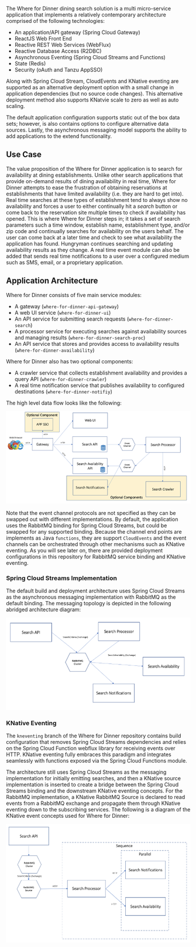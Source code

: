 The Where for Dinner dining search solution is a multi micro-service application that implements a relatively contemporary architecture comprised of the following technologies:

* An application/API gateway (Spring Cloud Gateway)
* ReactJS Web Front End
* Reactive REST Web Services (WebFlux)
* Reactive Database Access (R2DBC)
* Asynchronous Eventing (Spring Cloud Streams and Functions)
* State (Redis)
* Security (oAuth and Tanzu AppSSO)

Along with Spring Cloud Stream, CloudEvents and KNative eventing are supported as an alternative deployment option with a small change in application dependencies (but no source code changes).  This alternative deployment method also supports KNatvie scale to zero as well as auto scaling. 

The default application configuration supports static out of the box data sets; however, is also contains options to configure alternative data sources.  Lastly, the asynchronous messaging model supports the ability to add applications to the extend functionality.

## Use Case
The value proposition of the Where for Dinner application is to search for availability at dining establishments.  Unlike other search applications that provide on-demand results of dining availability in real time, Where for Dinner attempts to ease the frustration of obtaining reservations at establishments that have limited availability (i.e. they are hard to get into).  Real time searches at these types of establishment tend to always show no availability and forces a user to either continually hit a *search* button or come back to the reservation site multiple times to check if availability has opened. This is where Where for Dinner steps in; it takes a set of search parameters such a time window, establish name, establishment type, and/or zip code and continually searches for availability on the users behalf.  The user can come back at a later time and check to see what availability the application has found.  Hungryman continues searching and updating availability results as they change.  A real time event module can also be added that sends real time notifications to a user over a configured medium such as SMS, email, or a proprietary application.

## Application Architecture

Where for Dinner consists of five main service modules:

* A gateway (`where-for-dinner-api-gateway`)
* A web UI service (`where-for-dinner-ui`)
* An API service for submitting search requests (`where-for-dinner-search`)
* A processor service for executing searches against availability sources and managing results (`where-for-dinner-search-proc`)
* An API service that stores and provides access to availability results (`where-for-dinner-availability`)

Where for Dinner also has two optional components:

* A crawler service that collects establishment availability and provides a query API (`where-for-dinner-crawler`)
* A real time notification service that publishes availability to configured destinations (`where-for-dinner-notifiy`)

The high level data flow looks like the following:

![](images/HungrymanHighLevelArch.png)

Note that the event channel protocols are not specified as they can be swapped out with different implementations.  By default, the application uses the RabbitMQ binding for Spring Cloud Streams, but could be swapped for any supported binding.  Because the channel end points are implements as Java `functions`, they are support `CloudEvents` and the event channels can be orchestrated through other mechanisms such as KNative eventing.  As you will see later on, there are provided deployment configurations in this repository for RabbitMQ service binding and KNative eventing.

### Spring Cloud Streams Implementation

The default build and deployment architecture uses Spring Cloud Streams as the asynchronous messaging implementation with RabbitMQ as the default binding.  The messaging topology is depicted in the following abridged architecture diagram: 

![](images/SCSMessaging.png)

### KNative Eventing 

The `kneventing` branch of the Where for Dinner repository contains build configuration that removes Spring Cloud Streams dependencies and relies on the Spring Cloud Function webflux library for receiving events over HTTP.  KNative eventing fully embraces this paradigm and integrates seamlessly with functions exposed via the Spring Cloud Functions module.

The architecture still uses Spring Cloud Streams as the messaging implementation for initially emitting searches, and then a KNative source implementation is inserted to create a bridge between the Spring Cloud Streams binding and the downstream KNative eventing concepts.  For the RabbitMQ implementation, a KNative RabbitMQ Source is declared to read events from a RabbitMQ exchange and propagate them through KNative eventing down to the subscribing services.  The following is a diagram of the KNative event concepts used for Where for Dinner:

![](images/KNativeEventing.png)  


